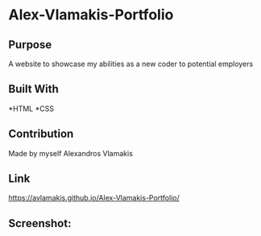 # Alex-Vlamakis-Portfolio

## Purpose
A website to showcase my abilities as a new coder to potential employers

## Built With
*HTML
*CSS

## Contribution
Made by myself Alexandros Vlamakis

## Link 
https://avlamakis.github.io/Alex-Vlamakis-Portfolio/

## Screenshot:
